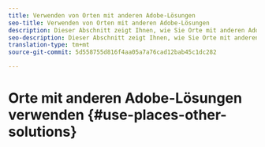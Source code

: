 ```yaml
---
title: Verwenden von Orten mit anderen Adobe-Lösungen
seo-title: Verwenden von Orten mit anderen Adobe-Lösungen
description: Dieser Abschnitt zeigt Ihnen, wie Sie Orte mit anderen Adobe-Lösungen verwenden.
seo-description: Dieser Abschnitt zeigt Ihnen, wie Sie Orte mit anderen Adobe-Lösungen verwenden.
translation-type: tm+mt
source-git-commit: 5d558755d816f4aa05a7a76cad12bab45c1dc282

---
```



# Orte mit anderen Adobe-Lösungen verwenden {#use-places-other-solutions}

